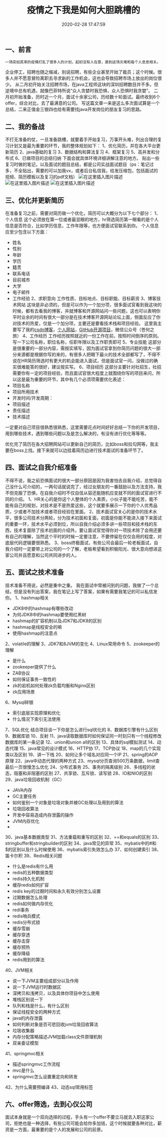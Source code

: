 ﻿---
layout: post
title: 疫情之下我是如何大胆跳槽的
date: 2020-02-28 17:47:59
categories: 经验总结
keywords: mainshi
tags:
    - mainshi
---

## 一、前言
	一场突如其来的疫情打乱了很多人的计划，起初没有人在意，直到这场灾难和每个人息息相关。
企业停工，招聘也随之缩减，别说招聘，有些企业甚至开始了裁员；这个时候。很多人并不愿意冒险离职去寻求新的工作机会，这也会导致招聘市场上放出的岗位很少。
从二月初开始关注招聘市场，在java工程师这块的深圳招聘数目并不多。但逆境中总有机遇，就像巴菲特所说“众人贪婪时我恐惧，众人恐惧时我贪婪”。
二月初开始准备，历时近一个月，面试十余家公司，历经数十轮面试。最终收到6个offer，综合对比，去了最满意的公司。
写这篇文章一来是这么多次面试算是一个总结，二来正值金三银四也给有需要找java开发岗位的朋友复习的思路。

## 二、我的备战
不打无准备的仗，一旦准备跳槽，就要着手开始复习，万事开头难，列出合理的复习计划又是最为重要的环节，我的整体规划如下：
1、优化简历，并在各大平台更新简历
2、java基础的复习
3、数据结构和算法复习
4、框架复习
5、高并发和分布式
6、已做项目的总结归纳
下面会就具体环境详细讲解注意的地方。
贴出一些复习时做的笔记，以及面试的题目总结，都是公司实战面试题目（ps：笔记过多，不全贴出，需要的可以加我vx，或者后台私信我，给发压缩包，包括面试的视频、简历模板以及复习的pdf文档）
![在这里插入图片描述](https://img-blog.csdnimg.cn/20200328225531455.jpg?x-oss-process=image/watermark,type_ZmFuZ3poZW5naGVpdGk,shadow_10,text_aHR0cHM6Ly9ibG9nLmNzZG4ubmV0L3FxXzQzMjcwMDc0,size_16,color_FFFFFF,t_70)
![在这里插入图片描述](https://img-blog.csdnimg.cn/2020032822562216.jpg?x-oss-process=image/watermark,type_ZmFuZ3poZW5naGVpdGk,shadow_10,text_aHR0cHM6Ly9ibG9nLmNzZG4ubmV0L3FxXzQzMjcwMDc0,size_16,color_FFFFFF,t_70)
![在这里插入图片描述](https://img-blog.csdnimg.cn/20200328225721106.png?x-oss-process=image/watermark,type_ZmFuZ3poZW5naGVpdGk,shadow_10,text_aHR0cHM6Ly9ibG9nLmNzZG4ubmV0L3FxXzQzMjcwMDc0,size_16,color_FFFFFF,t_70)
## 三、优化并更新简历
在准备复习之前，需要对简历做一个优化，简历可以大概分为以下七个部分：
1、个人信息
这个必须放在第一位或者最显眼的地方，hr筛选简历第一眼看的是个人信息是否符合，比如学历信息，工作年限等，也方便面试官联系到你。
个人信息应至少包含以下方面：

 - 姓名
 - 性别
 - 年龄
 - 学历
 - 籍贯
 - 联系电话
 - 目前城市
 - 大学
 - 电子邮件
 - 工作经验
2、求职意向
工作性质、目标地点、目标职能、目标薪资
3、博客技术网站
这块是非必须的，但是可以作为一个加分项，很多面试官看到我这块的时候，都有去看我的博客，并就博客和开源网站问一些问题，这也可以表明你平时业余的时间有很大一部分是在技术博客开源网站论坛上面，侧面反应了你对技术的热爱，仅是一个加分项，主要还是要看技术栈和项目经验。
这里我主要写了我的[csdn博客](https://blog.csdn.net/qq_43270074)，[个人网站](http://canghe.top//)，[GitHub开源项目](%EF%BC%9Ahttps://github.com/freestylefly/javaStudy)，微信公众号（苍何之旅）
4、工作经历
工作经历按照就近的一份工作在前，按照时间倒序的原则。写一下公司名称，职位名称，任职年限以及工作职责即可
5、专业技能
这部分是很重要的一部分内容，需按实填写，因为面试官拿到你简历问题的很大一部分来源都是根据你写的来的，有很多人把眼下最火的技术全部都写了，不得不说在HR简历筛选时有更大的机会能进入面试，但是面试官一问，没做过的确实很难能答的很好，建议按实写。
6、项目经历
这部分主要针对社招生，社招需要你有一定的项目经验，而且面试官很大程度上就围绕你写的项目来问，所以这是最为重要的环节，其中有几个必须项需要优化表述：
 - 项目名称
 - 项目所用技术
 - 开发时间/开发周期：
 - 项目描述
 - 责任描述
 - 技术描述

一定要对自己项目很熟悉很熟悉，这里需要花点时间好好总结一下你的开发项目，用到哪些技术，遇到哪些问题以及是怎么解决的，有没有进行优化等等等。

优化完了简历在各大招聘网站可以更新自己的简历，比如boss和拉勾网等，我主要在boss上找。接下来就可以边挂着简历边进行技术面试的准备环节了。
## 四、面试之自我介绍准备
不得不说，我之前恐惧面试的很大一部分原因是因为我害怕去自我介绍，总觉得自己没什么可介绍的，一两句话就说完了，经过女朋友的一番鼓励以及方法支持，我不但克服了恐惧，在自我介绍时不仅自信从容还能随机应变就不同的面试官进行不同的介绍。
1、HR关心的是你这个人整体的个人素质，小伙子能不能吃苦，能不能有自己的规划，对技术是不是热爱这些，这个就要多展示一下你的个人优秀品质，少或者不加技术或者项目经验在里面。
2、技术面试官关心的是你的技术水平，很多公司技术分两轮，分为技术初面和复面，初面是你能不能进入接下来面试的重要一环，技术水平必须到位，所以自我介绍必须多讲一些项目和技术栈的东西，技术复面除了技术初面的介绍外，要让面试官觉得你对一项技术除了会用还要有自己的理解，当然这个平时的时候一定要注意，不要停留在仅仅会用的程度，对底层代码逻辑要很熟悉。
3、boss终极面试，有些公司会最后一轮老板面试，自我介绍时一定要带上对公司的一个了解，老板希望看到积极阳光、很大意向想进这家公司并且愿意和公司共同进步的人。

## 五、面试之技术准备
技术准备不用说，必然是重中之重。
我在面试中常被问到的问题，我做了一个总结，但是没有列出答案，我在笔记上写了答案，如果有需要我笔记的可以私信发你。
1、hashmap相关

 - JDK8中的hashmap有哪些改动
 - 为何JDK8中的hashmap要使用红黑树
 - hashmap的扩容机制以及JDK7和JDK8的区别
 - hashmap是线程安全的嘛
 - 使用hashmap的注意点


2、volatile的理解
3、JDK7和8JVM的变化
4、Linux常用命令
5、zookeeper的理解

 - 是什么
 - zookeeper提供了什么
 - ZAB协议
 - 如何保证事务一致性的
 - zk的宕机如何处理zk负载均衡和Nginx区别
 - zk应用场景

6、Mysql碎银

 - 索引底层实现原理和优化
 - 什么情况下索引无法使用

7、SQL优化
结合项目谈一下你是怎么进行sql优化的
8、数据库引擎有什么区别
9、数据库锁
10、反射
11、java读取数据库时如何保证同一时刻只有一个线程修改数据库的某一条记录
12、union和union all的区别
13、具体的sql模拟测试
14、动态代理
15、java常见的设计模式
16、HTTP协
17、TCP协议
18、map的几个实现类以及区别
19、讲一下栈
20、如何让多个域名对应同一个IP
21、spring的AOP原理
22、java中动态代理的两种方式
23、mysql分页查询500万条数据，limit查最后一页很慢怎么优化
24、分布式事务
25、事务的隔离级别
26、多线程的状态，阻塞和非阻塞的区别
27、共享锁、互斥锁、读写锁
28、IO和NIO的区别
29、java垃圾回收机制（GC）

 - JAVA内存
 - GC主要任务
 - 如何鉴别一个对象是垃圾对象并被GC处理以及用到的算法
 - 垃圾回收算法
 - 开发中容易造成内存泄露的操作
 - JVM内存优化
 - 
30、java基本数据类型
31、方法重载和重写的区别
32、==和equals的区别
33、stringbuffer和stringbuilder的区别
34、java常见的异常
35、mybatis中的#和$的区别以及什么时候使用
36、mybatis索引失效怎么办
37、如何创建索引
38、笛卡尔积
39、Redis相关问题
 - 什么是redis有什么用
 - redis的五种数据类型
 - redis持久化机制
 - 缓存redis如何扩容
 - redis key的过期时间和永久有效分别怎么设置
 - 过期数据怎么处理
 - redis如何做内存优化
 - redi事务
 - redis哨兵模式
 - redis分布式锁
 - 缓存雪崩
 - 缓存穿透
 - 缓存击穿
 - 缓存预热
 - 缓存降级
 - redis用到的算法


40、JVM相关

 - 说一下JVM主要组成部分以及作用
 - 说一下JVM运行时数据区
 - 深拷贝和浅拷贝，以及具体你项目中怎么使用
 - 堆栈区别说一下
 - 队列和栈是什么，有什么区别
 - 保证线程安全的两种方式
 - java的内存泄露
 - 如何判断对象是否可悲回收jvm垃圾回收算法
 - 垃圾收集器
 - 内存分配策略描述JVM加载class文件原理机制
 - 双亲委证模型

41、springmvc相关

 - 描述springmvc工作流程
 - mvc是什么
 - springmvc怎么设置重定向和转发

42、为什么需要预编译
43、动态sql常用标签
## 六、offer筛选，去到心仪公司
面试本身就是一个双向选择的过程，手头有一个offer不要立马就去入职这家公司，拒绝也是一种选择，有些公司可能会给你多加钱，这个时候就要各种对比，薪资是一方面，最重要的是个人的发展和公司的前景。
